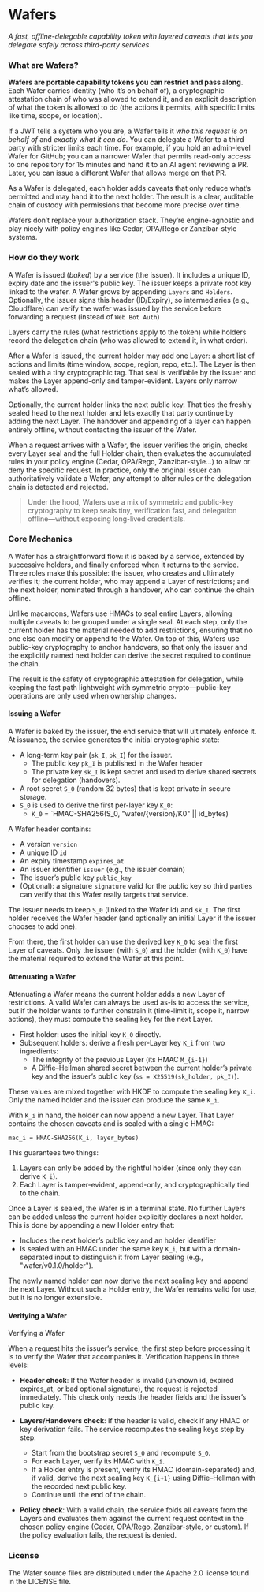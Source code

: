 # Wafers

*A fast, offline-delegable capability token with layered caveats that lets you delegate safely across third-party services*

### What are Wafers?

**Wafers are portable capability tokens you can restrict and pass along**. Each Wafer carries identity (who it’s on behalf of), a cryptographic attestation chain of who was allowed to extend it, and an explicit description of what the token is allowed to do (the actions it permits, with specific limits like time, scope, or location).

If a JWT tells a system who you are, a Wafer tells it *who this request is on behalf of* and *exactly what it can do*. You can delegate a Wafer to a third party with stricter limits each time. For example, if you hold an admin-level Wafer for GitHub; you can a narrower Wafer that permits read-only access to one repository for 15 minutes and hand it to an AI agent reviewing a PR. Later, you can issue a different Wafer that allows merge on that PR.

As a Wafer is delegated, each holder adds caveats that only reduce what’s permitted and may hand it to the next holder. The result is a clear, auditable chain of custody with permissions that become more precise over time. 

Wafers don’t replace your authorization stack. They’re engine-agnostic and play nicely with policy engines like Cedar, OPA/Rego or Zanzibar-style systems.

### How do they work

A Wafer is issued (*baked*) by a service (the issuer). It includes a unique ID, expiry date and the issuer's public key. The issuer keeps a private root key linked to the wafer. A Wafer grows by appending `Layers` and `Holders`. Optionally, the issuer signs this header (ID/Expiry), so intermediaries (e.g., Cloudflare) can verify the wafer was issued by the service before forwarding a request (instead of `Web Bot Auth`)

Layers carry the rules (what restrictions apply to the token) while holders record the delegation chain (who was allowed to extend it, in what order).

After a Wafer is issued, the current holder may add one Layer: a short list of actions and limits (time window, scope, region, repo, etc.). The Layer is then sealed with a tiny cryptographic tag. That seal is verifiable by the issuer and makes the Layer append-only and tamper-evident. Layers only narrow what’s allowed.

Optionally, the current holder links the next public key. That ties the freshly sealed head to the next holder and lets exactly that party continue by adding the next Layer. The handover and appending of a layer can happen entirely offline, without contacting the issuer of the Wafer.

When a request arrives with a Wafer, the issuer verifies the origin, checks every Layer seal and the full Holder chain, then evaluates the accumulated rules in your policy engine (Cedar, OPA/Rego, Zanzibar-style...) to allow or deny the specific request. In practice, only the original issuer can authoritatively validate a Wafer; any attempt to alter rules or the delegation chain is detected and rejected.

> Under the hood, Wafers use a mix of symmetric and public-key cryptography to keep seals tiny, verification fast, and delegation offline—without exposing long-lived credentials.

### Core Mechanics

A Wafer has a straightforward flow: it is baked by a service, extended by successive holders, and finally enforced when it returns to the service. Three roles make this possible: the issuer, who creates and ultimately verifies it; the current holder, who may append a Layer of restrictions; and the next holder, nominated through a handover, who can continue the chain offline.

Unlike macaroons, Wafers use HMACs to seal entire Layers, allowing multiple caveats to be grouped under a single seal. At each step, only the current holder has the material needed to add restrictions, ensuring that no one else can modify or append to the Wafer. On top of this, Wafers use public-key cryptography to anchor handovers, so that only the issuer and the explicitly named next holder can derive the secret required to continue the chain.

The result is the safety of cryptographic attestation for delegation, while keeping the fast path lightweight with symmetric crypto—public-key operations are only used when ownership changes.


#### Issuing a Wafer

A Wafer is baked by the issuer, the end service that will ultimately enforce it. At issuance, the service generates the initial cryptographic state:
- A long-term key pair (`sk_I`, `pk_I`) for the issuer. 
    - The public key `pk_I` is published in the Wafer header
    - The private key `sk_I` is kept secret and used to derive shared secrets for delegation (handovers).
- A root secret `S_0` (random 32 bytes) that is kept private in secure storage. 
- `S_0` is used to derive the first per-layer key `K_0`:
    - `K_0` = `HMAC-SHA256(S_0, "wafer/{version}/K0" || id_bytes)

A Wafer header contains:
- A version `version`
- A unique ID `id`
- An expiry timestamp `expires_at`
- An issuer identifier `issuer` (e.g., the issuer domain)
- The issuer’s public key `public_key`
- (Optional): a signature `signature` valid for the public key so third parties can verify that this Wafer really targets that service.

The issuer needs to keep `S_0` (linked to the Wafer id) and `sk_I`.
The first holder receives the Wafer header (and optionally an initial Layer if the issuer chooses to add one).

From there, the first holder can use the derived key `K_0` to seal the first Layer of caveats. Only the issuer (with `S_0`) and the holder (with `K_0`) have the material required to extend the Wafer at this point.

#### Attenuating a Wafer

Attenuating a Wafer means the current holder adds a new Layer of restrictions. A valid Wafer can always be used as-is to access the service, but if the holder wants to further constrain it (time-limit it, scope it, narrow actions), they must compute the sealing key for the next Layer.

- First holder: uses the initial key `K_0` directly.
- Subsequent holders: derive a fresh per-Layer key `K_i` from two ingredients:
    - The integrity of the previous Layer (its HMAC `M_{i-1}`)
    - A Diffie–Hellman shared secret between the current holder’s private key and the issuer’s public key (`ss = X25519(sk_holder, pk_I)`).

These values are mixed together with HKDF to compute the sealing key `K_i`. Only the named holder and the issuer can produce the same `K_i`.

With `K_i` in hand, the holder can now append a new Layer. That Layer contains the chosen caveats and is sealed with a single HMAC:

```
mac_i = HMAC-SHA256(K_i, layer_bytes)
```

This guarantees two things:

1. Layers can only be added by the rightful holder (since only they can derive `K_i`).
2. Each Layer is tamper-evident, append-only, and cryptographically tied to the chain.


Once a Layer is sealed, the Wafer is in a terminal state. No further Layers can be added unless the current holder explicitly declares a next holder. This is done by appending a new Holder entry that:
- Includes the next holder’s public key and an holder identifier
- Is sealed with an HMAC under the same key `K_i`, but with a domain-separated input to distinguish it from Layer sealing (e.g., "wafer/v0.1.0/holder").

The newly named holder can now derive the next sealing key and append the next Layer. Without such a Holder entry, the Wafer remains valid for use, but it is no longer extensible.

#### Verifying a Wafer

Verifying a Wafer

When a request hits the issuer’s service, the first step before processing it is to verify the Wafer that accompanies it. Verification happens in three levels:
- **Header check**: If the Wafer header is invalid (unknown id, expired expires_at, or bad optional signature), the request is rejected immediately. This check only needs the header fields and the issuer’s public key.

- **Layers/Handovers check**: If the header is valid, check if any HMAC or key derivation fails. The service recomputes the sealing keys step by step:
	- Start from the bootstrap secret `S_0` and recompute `S_0`.
	- For each Layer, verify its HMAC with `K_i`.
	- If a Holder entry is present, verify its HMAC (domain-separated) and, if valid, derive the next sealing key `K_{i+1}` using Diffie–Hellman with the recorded next public key.
	- Continue until the end of the chain.

- **Policy check**: With a valid chain, the service folds all caveats from the Layers and evaluates them against the current request context in the chosen policy engine (Cedar, OPA/Rego, Zanzibar-style, or custom). If the policy evaluation fails, the request is denied.

### License
The Wafer source files are distributed under the Apache 2.0 license found in the LICENSE file.